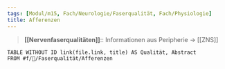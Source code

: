 ```yaml
---
tags: [Modul/m15, Fach/Neurologie/Faserqualität, Fach/Physiologie]
title: Afferenzen
---
```

> **[[Nervenfaserqualitäten]]**:: Informationen aus Peripherie → [[ZNS]]
```dataview
TABLE WITHOUT ID link(file.link, title) AS Qualität, Abstract
FROM #f/🧠/Faserqualität/Afferenzen 
```